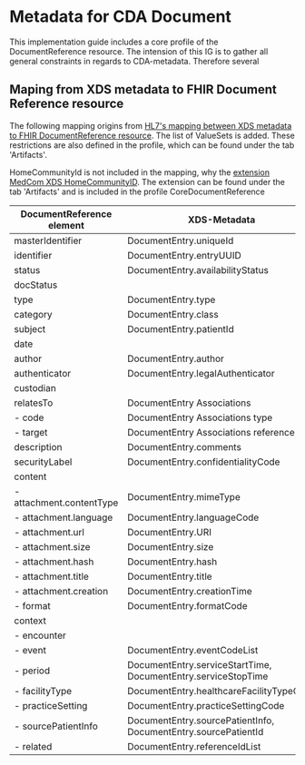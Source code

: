# Metadata for CDA Document

This implementation guide includes a core profile of the DocumentReference resource. The intension of this IG is to gather all general constraints in regards to CDA-metadata. Therefore several

## Maping from XDS metadata to FHIR Document Reference resource

The following mapping origins from [HL7's mapping between XDS metadata to FHIR DocumentReference resource](https://www.hl7.org/fhir/documentreference-mappings.html#xds). The list of ValueSets is added. These restrictions are also defined in the profile, which can be found under the tab 'Artifacts'. 

HomeCommunityId is not included in the mapping, why the [extension MedCom XDS HomeCommunityID](https://build.fhir.org/ig/medcomdk/dk-medcom-xds-metadata-core/StructureDefinition-medcom-xds-homecommunityid-extension.html). The extension can be found under the tab 'Artifacts' and is included in the profile CoreDocumentReference

| **DocumentReference element** | **XDS-Metadata** | **ValueSet** |
|---|---|---|
|masterIdentifier | DocumentEntry.uniqueId |  |
|identifier | DocumentEntry.entryUUID |  |
|status | DocumentEntry.availabilityStatus |  |
|docStatus |  |  |
|type | DocumentEntry.type | [TypeCode](https://build.fhir.org/ig/medcomdk/dk-medcom-xds-metadata/ValueSet-MedCom-ihe-core-typecode-VS.html) |
|category | DocumentEntry.class | [ClassCode](https://build.fhir.org/ig/medcomdk/dk-medcom-xds-metadata/CodeSystem-MedCom-ihe-classcode-CS.html) |
|subject | DocumentEntry.patientId |  |
|date |  |  |
|author | DocumentEntry.author |  |
|authenticator | DocumentEntry.legalAuthenticator |  |
|custodian |  |  |
|relatesTo | DocumentEntry Associations |  |
|- code | DocumentEntry Associations type |  |
|- target | DocumentEntry Associations reference |  |
|description | DocumentEntry.comments |  |
|securityLabel | DocumentEntry.confidentialityCode |  |
|content |  |  |
|- attachment.contentType | DocumentEntry.mimeType | [ContentType](https://build.fhir.org/ig/medcomdk/dk-medcom-xds-metadata/CodeSystem-MedCom-ihe-mimeType-CS.html) |
|- attachment.language | DocumentEntry.languageCode | [Language](https://build.fhir.org/ig/medcomdk/dk-medcom-xds-metadata/CodeSystem-MedCom-ihe-LanguageCode-CS.html) |
|- attachment.url | DocumentEntry.URI |  |
|- attachment.size | DocumentEntry.size |  |
|- attachment.hash | DocumentEntry.hash |  |
|- attachment.title | DocumentEntry.title |  |
|- attachment.creation | DocumentEntry.creationTime |  |
|- format | DocumentEntry.formatCode | [FormatCode](https://build.fhir.org/ig/medcomdk/dk-medcom-xds-metadata/CodeSystem-MedCom-ihe-formatcode-CS.html) |
|context |  |  |
|- encounter |  |  |
|- event | DocumentEntry.eventCodeList | [EventCode](https://build.fhir.org/ig/medcomdk/dk-medcom-xds-metadata/ValueSet-MedCom-ihe-core-eventcodelist-VS.html) |
|- period | DocumentEntry.serviceStartTime, DocumentEntry.serviceStopTime |  |
|- facilityType | DocumentEntry.healthcareFacilityTypeCode | [FacilityType](https://build.fhir.org/ig/medcomdk/dk-medcom-xds-metadata/ValueSet-MedCom-ihe-core-HealthcareFacilityTypeCode-VS.html) |
|- practiceSetting | DocumentEntry.practiceSettingCode | [PracticeSetting](https://build.fhir.org/ig/medcomdk/dk-medcom-xds-metadata/ValueSet-MedCom-ihe-core-PracticeSettingCode-VS.html) |
|- sourcePatientInfo | DocumentEntry.sourcePatientInfo, DocumentEntry.sourcePatientId |  |
|- related | DocumentEntry.referenceIdList |  |